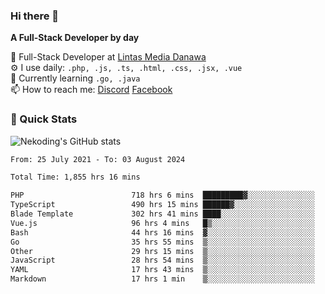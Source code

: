 ### Hi there 👋

**A Full-Stack Developer by day**

🔭 Full-Stack Developer at [Lintas Media Danawa](https://www.lintasmediadanawa.com/)  
⚙️ I use daily: `.php, .js, .ts, .html, .css, .jsx, .vue`  
🌱 Currently learning `.go, .java`  
📫 How to reach me: [Discord](https://discordapp.com/users/984448732999327766)  [Facebook](https://fb.me/tyvandi)  

### 🚀 Quick Stats  

![Nekoding's GitHub stats](https://github-readme-stats.vercel.app/api?username=nekoding&show_icons=true)

<!--START_SECTION:waka-->

```txt
From: 25 July 2021 - To: 03 August 2024

Total Time: 1,855 hrs 16 mins

PHP                        718 hrs 6 mins  █████████▓░░░░░░░░░░░░░░░   38.11 %
TypeScript                 490 hrs 15 mins ██████▓░░░░░░░░░░░░░░░░░░   26.01 %
Blade Template             302 hrs 41 mins ████░░░░░░░░░░░░░░░░░░░░░   16.06 %
Vue.js                     96 hrs 4 mins   █▒░░░░░░░░░░░░░░░░░░░░░░░   05.10 %
Bash                       44 hrs 16 mins  ▓░░░░░░░░░░░░░░░░░░░░░░░░   02.35 %
Go                         35 hrs 55 mins  ▒░░░░░░░░░░░░░░░░░░░░░░░░   01.91 %
Other                      29 hrs 15 mins  ▒░░░░░░░░░░░░░░░░░░░░░░░░   01.55 %
JavaScript                 28 hrs 54 mins  ▒░░░░░░░░░░░░░░░░░░░░░░░░   01.53 %
YAML                       17 hrs 43 mins  ▒░░░░░░░░░░░░░░░░░░░░░░░░   00.94 %
Markdown                   17 hrs 1 min    ▒░░░░░░░░░░░░░░░░░░░░░░░░   00.90 %
```

<!--END_SECTION:waka-->

<!--
**nekoding/nekoding** is a ✨ _special_ ✨ repository because its `README.md` (this file) appears on your GitHub profile.

Here are some ideas to get you started:

- 🔭 I’m currently working on ...
- 🌱 I’m currently learning ...
- 👯 I’m looking to collaborate on ...
- 🤔 I’m looking for help with ...
- 💬 Ask me about ...
- 📫 How to reach me: ...
- 😄 Pronouns: ...
- ⚡ Fun fact: ...
-->
